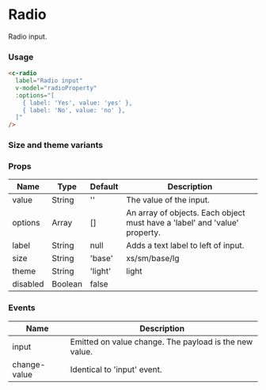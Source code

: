 # Radio

Radio input.

### Usage

<component-container>
  <c-radio
    label="Radio input"
    :options="[
      { label: 'Yes', value: 'yes' },
      { label: 'No', value: 'no' },
    ]"
  />
</component-container>

``` html
<c-radio
  label="Radio input"
  v-model="radioProperty"
  :options="[
    { label: 'Yes', value: 'yes' },
    { label: 'No', value: 'no' },
  ]"
/>
```

### Size and theme variants

<component-container>
  <c-radio label="Size: xs" size="xs"
    :options="[
      { label: 'Yes', value: 'yes' },
      { label: 'No', value: 'no' },
    ]"
  />
  <c-radio label="Size: sm" size="sm"
    :options="[
      { label: 'Yes', value: 'yes' },
      { label: 'No', value: 'no' },
    ]"
  />
  <c-radio label="Size: base" size="base"
    :options="[
      { label: 'Yes', value: 'yes' },
      { label: 'No', value: 'no' },
    ]"
  />
  <c-radio label="Size: lg" size="lg"
    :options="[
      { label: 'Yes', value: 'yes' },
      { label: 'No', value: 'no' },
    ]"
  />
</component-container>

<component-container theme="dark">
  <c-radio
    label="Theme: dark"
    theme="dark"
    :options="[
      { label: 'Yes', value: 'yes' },
      { label: 'No', value: 'no' },
    ]"
  />
</component-container>

### Props

| Name        | Type    | Default         | Description                               |
| ----------- | --------| --------------- | ----------------------------------------- |
| value       | String  | ''              | The value of the input.                   |
| options     | Array   | [] | An array of objects. Each object must have a 'label' and 'value' property. |
| label       | String  | null            | Adds a text label to left of input.       |
| size        | String  | 'base'              | xs/sm/base/lg                         |
| theme       | String  | 'light'             | light|dark                            |
| disabled    | Boolean | false           |                                           |

### Events

| Name       | Description                                                        |
| ---------- | ------------------------------------------------------------------ |
| input      | Emitted on value change. The payload is the new value. |
| change-value | Identical to 'input' event.  |